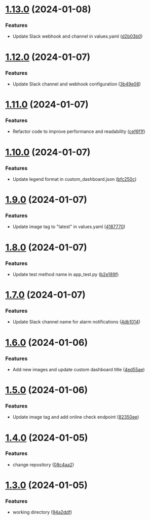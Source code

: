 # [1.13.0](https://github.com/jeffersonnc/liberando_producto_final_jnc/compare/v1.12.0...v1.13.0) (2024-01-08)


### Features

* Update Slack webhook and channel in values.yaml ([d2b03b0](https://github.com/jeffersonnc/liberando_producto_final_jnc/commit/d2b03b0beede08e3c74766172b792f6ab5017efd))

# [1.12.0](https://github.com/jeffersonnc/liberando_producto_final_jnc/compare/v1.11.0...v1.12.0) (2024-01-07)


### Features

* Update Slack channel and webhook configuration ([3b49e08](https://github.com/jeffersonnc/liberando_producto_final_jnc/commit/3b49e087888e8a0dbbcec663a271db2abd9588e0))

# [1.11.0](https://github.com/jeffersonnc/liberando_producto_final_jnc/compare/v1.10.0...v1.11.0) (2024-01-07)


### Features

* Refactor code to improve performance and readability ([cef6f1f](https://github.com/jeffersonnc/liberando_producto_final_jnc/commit/cef6f1fc0bce50698663fed766ef77bcb10a0004))

# [1.10.0](https://github.com/jeffersonnc/liberando_producto_final_jnc/compare/v1.9.0...v1.10.0) (2024-01-07)


### Features

* Update legend format in custom_dashboard.json ([bfc250c](https://github.com/jeffersonnc/liberando_producto_final_jnc/commit/bfc250c8ed11f8febbf5f2a859faddeb7b6a5d3b))

# [1.9.0](https://github.com/jeffersonnc/liberando_producto_final_jnc/compare/v1.8.0...v1.9.0) (2024-01-07)


### Features

* Update image tag to "latest" in values.yaml ([4187770](https://github.com/jeffersonnc/liberando_producto_final_jnc/commit/41877706a46c788c0091e91a70518afecc031fa5))

# [1.8.0](https://github.com/jeffersonnc/liberando_producto_final_jnc/compare/v1.7.0...v1.8.0) (2024-01-07)


### Features

* Update test method name in app_test.py ([b2e189f](https://github.com/jeffersonnc/liberando_producto_final_jnc/commit/b2e189f6bcebbecd735d7e18c408b5cbab0f494f))

# [1.7.0](https://github.com/jeffersonnc/liberando_producto_final_jnc/compare/v1.6.0...v1.7.0) (2024-01-07)


### Features

* Update Slack channel name for alarm notifications ([4db1014](https://github.com/jeffersonnc/liberando_producto_final_jnc/commit/4db1014eec35e5870b40257a8f2de43c478d95eb))

# [1.6.0](https://github.com/jeffersonnc/liberando_producto_final_jnc/compare/v1.5.0...v1.6.0) (2024-01-06)


### Features

* Add new images and update custom dashboard title ([4ed55ae](https://github.com/jeffersonnc/liberando_producto_final_jnc/commit/4ed55ae1619d1cd2c2e9f2fbdadf97ec92890148))

# [1.5.0](https://github.com/jeffersonnc/liberando_producto_final_jnc/compare/v1.4.0...v1.5.0) (2024-01-06)


### Features

* Update image tag and add online check endpoint ([82350ee](https://github.com/jeffersonnc/liberando_producto_final_jnc/commit/82350eee3db2291baec1bb30b36f265d40781437))

# [1.4.0](https://github.com/jeffersonnc/liberando_producto_final_jnc/compare/v1.3.0...v1.4.0) (2024-01-05)


### Features

* change repository ([08c4aa2](https://github.com/jeffersonnc/liberando_producto_final_jnc/commit/08c4aa23d0148ac2b83949f2a1cb8a2eea2282e4))

# [1.3.0](https://github.com/jeffersonnc/liberando_producto_final_jnc/compare/v1.2.0...v1.3.0) (2024-01-05)


### Features

* working directory ([94a2ddf](https://github.com/jeffersonnc/liberando_producto_final_jnc/commit/94a2ddf88776597b4c5bb9113fd12d4dde5016ae))

